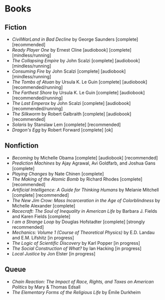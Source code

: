 # Books 

## Fiction
 * *CivilWarLand in Bad Decline* by George Saunders [complete] [recommended]
 * *Ready Player One* by Ernest Cline [audiobook] [complete] [mindless/running]
 * *The Collapsing Empire* by John Scalzi [complete] [audiobook] [mindless/running]
 * *Consuming Fire* by John Scalzi [complete] [audiobook] [mindless/running]
 * *The Tombs of Atuan* by Ursula K. Le Guin [complete] [audiobook] [recommended/running]
 * *The Farthest Shore* by Ursula K. Le Guin [complete] [audiobook] [recommended/running]
 * *The Last Emperox* by John Scalzi [complete] [audiobook] [recommended/running]
 * *The Silkworm* by Robert Galbraith [complete] [audiobook] [recommended]
 * *Solaris* by Stanslaw Lem [complete] [recommended]
 * *Dragon's Egg* by Robert Forward [complete] [ok]

## Nonfiction 
 * *Becoming* by Michelle Obama [complete] [audiobook] [recommended]
 * *Prediction Machines* by Ajay Agrawal, Avi Goldfarb, and Joshua Gans [complete] 
 * *Playing Changes* by Nate Chinen [complete]
 * *The Making of the Atomic Bomb* by Richard Rhodes [complete] [recommended]
 * *Artificial Intelligence: A Guide for Thinking Humans* by Melanie Mitchell [complete] [recommended]
 * *The New Jim Crow: Mass Incarceration in the Age of Colorblindness* by Michelle Alexander [complete]
 * *Racecraft: The Soul of Inequality in American Life* by Barbara J. Fields and Karen Fields [complete]
 * *I am a Strange Loop* by Douglas Hofstadter [complete] [strongly recommended]
 * *Mechanics: Volume 1 (Course of Theoretical Physics)* by E.D. Landau and E.M. Lifshitz [in progress]
 * *The Logic of Scientific Discovery* by Karl Popper [in progress]
 * *The Social Construction of What?* by Ian Hacking [in progress]
 * *Local Justice* by Jon Elster [in progress]
  
 ## Queue
  * *Chain Reaction: The Impact of Race, Rights, and Taxes on American Politics* by Mary & Thomas Edsall
  * *The Elementary Forms of the Religious Life* by Émile Durkheim
